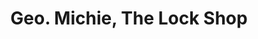 ---
title: "Geo. Michie, The Lock Shop"
url: /darlington/geo-michie-the-lock-shop/
shop: locksmith
---